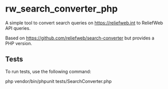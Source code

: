 # rw_search_converter_php
A simple tool to convert search queries on https://reliefweb.int to ReliefWeb API queries.

Based on https://github.com/reliefweb/search-converter but provides a PHP version.

## Tests
To run tests, use the following command:

php vendor/bin/phpunit tests/SearchConverter.php
